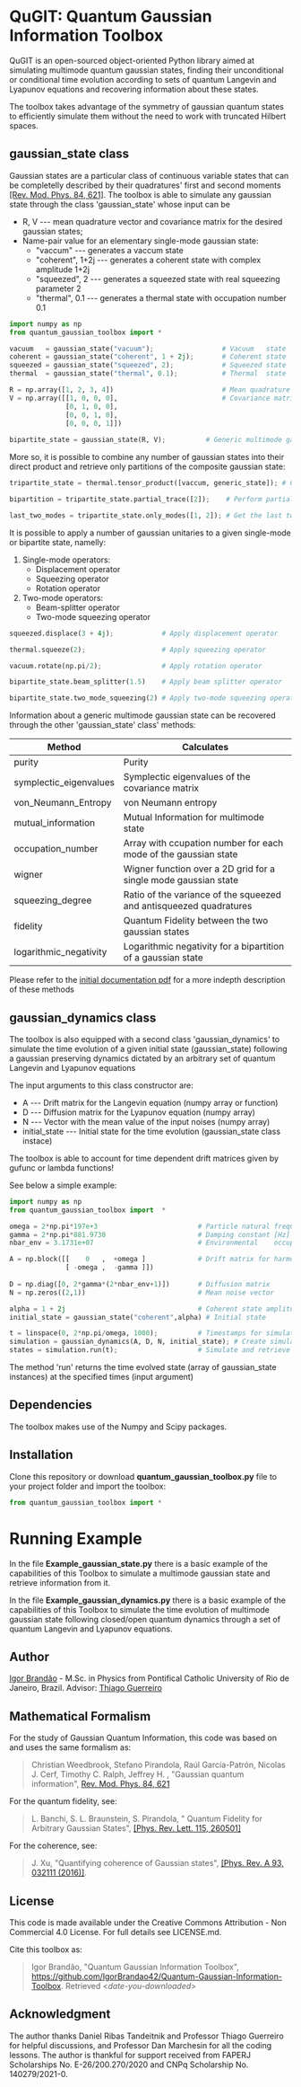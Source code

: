 
# QuGIT: Quantum Gaussian Information Toolbox

QuGIT is an open-sourced object-oriented Python library aimed at simulating multimode quantum gaussian states, finding their unconditional or conditional time evolution according to sets of quantum Langevin and Lyapunov equations and recovering information about these states.

The toolbox takes advantage of the symmetry of gaussian quantum states to efficiently simulate them without the need to work with truncated Hilbert spaces.



## gaussian_state class
Gaussian states are a particular class of continuous variable states that can be completelly described by their quadratures' first and second moments [[Rev. Mod. Phys. 84, 621]](https://journals.aps.org/rmp/abstract/10.1103/RevModPhys.84.621).  The toolbox is able to simulate any gaussian state through the class 'gaussian_state' whose input can be

 - R, V --- mean quadrature vector and covariance matrix for the desired gaussian states;
- Name-pair value for an elementary single-mode gaussian state:
	 - "vaccum" --- generates a vaccum state
	 - "coherent", 1+2j --- generates a coherent state with complex amplitude 1+2j
	 - "squeezed", 2 --- generates a squeezed state with real squeezing parameter 2
	 - "thermal", 0.1 --- generates a thermal state with occupation number 0.1

```python
import numpy as np
from quantum_gaussian_toolbox import *

vacuum   = gaussian_state("vacuum");           	     # Vacuum   state
coherent = gaussian_state("coherent", 1 + 2j);       # Coherent state
squeezed = gaussian_state("squeezed", 2);      	     # Squeezed state
thermal  = gaussian_state("thermal", 0.1);           # Thermal  state

R = np.array([1, 2, 3, 4])                           # Mean quadrature vector
V = np.array([[1, 0, 0, 0],                          # Covariance matrix
              [0, 1, 0, 0],
              [0, 0, 1, 0],
              [0, 0, 0, 1]])
              
bipartite_state = gaussian_state(R, V);		     # Generic multimode gaussian state
```

More so, it is possible to combine any number of gaussian states into their direct product and retrieve only partitions of the composite gaussian state:
```python
tripartite_state = thermal.tensor_product([vaccum, generic_state]); # Create tripartite gaussian state

bipartition = tripartite_state.partial_trace([2]);    # Perform partial trace over the third mode

last_two_modes = tripartite_state.only_modes([1, 2]); # Get the last two modes by performing partial trace over the first mode 
```

It is possible to apply a number of gaussian unitaries to a given single-mode or bipartite state, namelly:
 1. Single-mode operators:
	 - Displacement operator
	 - Squeezing operator
	 - Rotation operator
 2. Two-mode operators:
	 - Beam-splitter operator
	 - Two-mode squeezing operator

```python
squeezed.displace(3 + 4j); 	          # Apply displacement operator

thermal.squeeze(2);        	          # Apply squeezing operator

vacuum.rotate(np.pi/2);		          # Apply rotation operator

bipartite_state.beam_splitter(1.5)    # Apply beam splitter operator

bipartite_state.two_mode_squeezing(2) # Apply two-mode squeezing operator
```

Information about a generic multimode gaussian state can be recovered through the other 'gaussian_state' class' methods:

| Method | Calculates|
|--|--|
| purity | Purity |
| symplectic_eigenvalues | Symplectic eigenvalues of the covariance matrix |
| von_Neumann_Entropy | von Neumann entropy |
| mutual_information | Mutual Information for multimode state |
| occupation_number | Array with ccupation number for each mode of the gaussian state |
| wigner | Wigner function over a 2D grid for a single mode gaussian state |
|squeezing_degree | Ratio of the variance of the squeezed and antisqueezed quadratures|
|fidelity | Quantum Fidelity between the two gaussian states|
| logarithmic_negativity | Logarithmic negativity for a bipartition of a gaussian state|

Please refer to the [initial  documentation pdf](https://github.com/IgorBrandao42/Gaussian-Quantum-Information-Numerical-Toolbox-python/blob/main/Documentation%20-%20Quantum_Gaussian_Information_Toolbox%20-%20python.pdf) for a more indepth description of these methods

## gaussian_dynamics class
The toolbox is also equipped with a second class 'gaussian_dynamics' to simulate the time evolution of a given initial state (gaussian_state) following a gaussian preserving dynamics dictated by an arbitrary set of quantum Langevin and Lyapunov equations

The input arguments to this class constructor are:

 - A --- Drift matrix for the Langevin equation (numpy array or function)
 - D --- Diffusion matrix for the Lyapunov equation (numpy array)
 - N --- Vector with the mean value of the input noises (numpy array)
 - initial_state --- Initial state for the time evolution (gaussian_state class instace)

The toolbox is able to account for time dependent drift matrices given by gufunc or lambda functions!

See below a simple example:
```python
import numpy as np
from quantum_gaussian_toolbox import  *

omega = 2*np.pi*197e+3                         # Particle natural frequency [Hz]
gamma = 2*np.pi*881.9730                       # Damping constant [Hz] at 1.4 mbar pressure
nbar_env = 3.1731e+07                          # Environmental    occupation number

A = np.block([[    0   ,  +omega ]             # Drift matrix for harmonic potential
              [ -omega ,  -gamma ]]) 
        
D = np.diag([0, 2*gamma*(2*nbar_env+1)])       # Diffusion matrix
N = np.zeros((2,1))                            # Mean noise vector

alpha = 1 + 2j                                 # Coherent state amplitude
initial_state = gaussian_state("coherent",alpha) # Initial state

t = linspace(0, 2*np.pi/omega, 1000);          # Timestamps for simulation
simulation = gaussian_dynamics(A, D, N, initial_state); # Create simulation instance!
states = simulation.run(t);                    # Simulate and retrieve time evolved states (array of gaussian_state instances)   
```

The method 'run' returns the time evolved state (array of gaussian_state instances) at the specified times (input argument)


## Dependencies

The toolbox makes use of the Numpy and Scipy packages.

## Installation

Clone this repository or download **quantum_gaussian_toolbox.py** file to your project folder and import the toolbox:

```python
from quantum_gaussian_toolbox import *
```

# Running Example
In the file **Example_gaussian_state.py** there is a basic example of the capabilities of this Toolbox to simulate a multimode gaussian state and retrieve information from it.

In the file **Example_gaussian_dynamics.py** there is a basic example of the capabilities of this Toolbox to simulate the time evolution of multimode gaussian state following closed/open quantum dynamics through a set of quantum Langevin and Lyapunov equations.

## Author
[Igor Brandão](mailto:igorbrandao@aluno.puc-rio.br) - M.Sc. in Physics from Pontifical Catholic University of Rio de Janeiro, Brazil. Advisor: [Thiago Guerreiro](mailto:barbosa@puc-rio.br)

## Mathematical Formalism
For the study of Gaussian Quantum Information, this code was based on and uses the same formalism as:

> Christian Weedbrook, Stefano Pirandola, Raúl García-Patrón, Nicolas J. Cerf, Timothy C. Ralph, Jeffrey H. , "Gaussian quantum information", [Rev. Mod. Phys. 84, 621](https://journals.aps.org/rmp/abstract/10.1103/RevModPhys.84.621)

For the quantum fidelity, see:
> L. Banchi, S. L. Braunstein, S. Pirandola, " Quantum Fidelity for Arbitrary Gaussian States", [[Phys. Rev. Lett. 115, 260501]](https://journals.aps.org/prl/abstract/10.1103/PhysRevLett.115.260501)

For the coherence, see:
> J. Xu, "Quantifying coherence of Gaussian states", [[Phys. Rev. A 93, 032111 (2016)]](https://journals.aps.org/pra/abstract/10.1103/PhysRevA.93.032111).

## License
This code is made available under the Creative Commons Attribution - Non Commercial 4.0 License. For full details see LICENSE.md.

Cite this toolbox as: 
> Igor Brandão, "Quantum Gaussian Information Toolbox", https://github.com/IgorBrandao42/Quantum-Gaussian-Information-Toolbox. Retrieved <*date-you-downloaded*>


## Acknowledgment
The author thanks Daniel Ribas Tandeitnik and Professor Thiago Guerreiro for helpful discussions, and Professor Dan Marchesin for all the coding lessons. The author is thankful for support received from FAPERJ Scholarships No. E-26/200.270/2020 and CNPq Scholarship No. 140279/2021-0.



